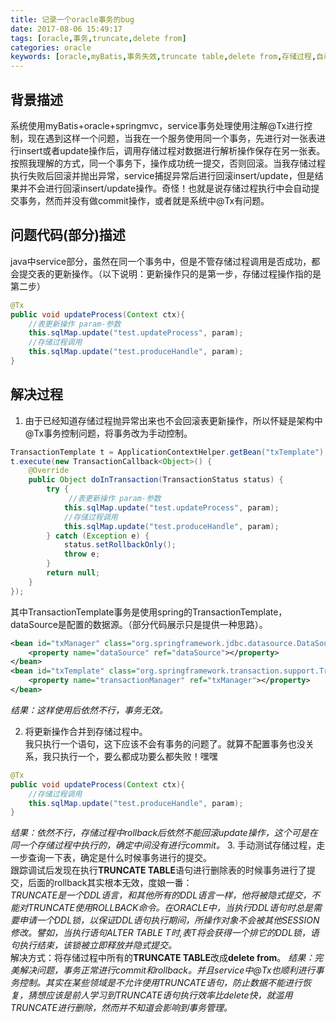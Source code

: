 ```yaml
---
title: 记录一个oracle事务的bug
date: 2017-08-06 15:49:17
tags: [oracle,事务,truncate,delete from]
categories: oracle
keywords: [oracle,myBatis,事务失效,truncate table,delete from,存储过程,自动提交事务]
---
```


## 背景描述
系统使用myBatis+oracle+springmvc，service事务处理使用注解@Tx进行控制，现在遇到这样一个问题，当我在一个服务使用同一个事务，先进行对一张表进行insert或者update操作后，调用存储过程对数据进行解析操作保存在另一张表。按照我理解的方式，同一个事务下，操作成功统一提交，否则回滚。当我存储过程执行失败后回滚并抛出异常，service捕捉异常后进行回滚insert/update，但是结果并不会进行回滚insert/update操作。奇怪！也就是说存储过程执行中会自动提交事务，然而并没有做commit操作，或者就是系统中@Tx有问题。

<!-- more -->

## 问题代码(部分)描述
java中service部分，虽然在同一个事务中，但是不管存储过程调用是否成功，都会提交表的更新操作。（以下说明：更新操作只的是第一步，存储过程操作指的是第二步）
``` java
@Tx
public void updateProcess(Context ctx){
    //表更新操作 param-参数
    this.sqlMap.update("test.updateProcess", param);
    //存储过程调用
    this.sqlMap.update("test.produceHandle", param);
}
```

## 解决过程
1. 由于已经知道存储过程抛异常出来也不会回滚表更新操作，所以怀疑是架构中@Tx事务控制问题，将事务改为手动控制。   
``` java
TransactionTemplate t = ApplicationContextHelper.getBean("txTemplate");
t.execute(new TransactionCallback<Object>() {
	@Override
	public Object doInTransaction(TransactionStatus status) {
		try {
			 //表更新操作 param-参数
            this.sqlMap.update("test.updateProcess", param);
            //存储过程调用
            this.sqlMap.update("test.produceHandle", param);
		} catch (Exception e) {
			status.setRollbackOnly();
			throw e;
		}
		return null;
	}
});
```
其中TransactionTemplate事务是使用spring的TransactionTemplate，dataSource是配置的数据源。（部分代码展示只是提供一种思路）。
``` xml
<bean id="txManager" class="org.springframework.jdbc.datasource.DataSourceTransactionManager">
    <property name="dataSource" ref="dataSource"></property>
</bean>
<bean id="txTemplate" class="org.springframework.transaction.support.TransactionTemplate">
    <property name="transactionManager" ref="txManager"></property>
</bean>
```
*结果：这样使用后依然不行，事务无效。*

2. 将更新操作合并到存储过程中。   
我只执行一个语句，这下应该不会有事务的问题了。就算不配置事务也没关系，我只执行一个，要么都成功要么都失败！嘿嘿
``` java
@Tx
public void updateProcess(Context ctx){
    //存储过程调用
    this.sqlMap.update("test.produceHandle", param);
}
```
*结果：依然不行，存储过程中rollback后依然不能回滚update操作，这个可是在同一个存储过程中执行的，确定中间没有进行commit。*
3. 手动测试存储过程，走一步查询一下表，确定是什么时候事务进行的提交。   
跟踪调试后发现在执行**TRUNCATE TABLE**语句进行删除表的时候事务进行了提交，后面的rollback其实根本无效，度娘一番：   
*TRUNCATE是一个DDL语言，和其他所有的DDL语言一样，他将被隐式提交，不能对TRUNCATE使用ROLLBACK命令。在ORACLE中，当执行DDL语句时总是需要申请一个DDL锁，以保证DDL语句执行期间，所操作对象不会被其他SESSION修改。譬如，当执行语句ALTER TABLE T时,表T将会获得一个排它的DDL锁，语句执行结束，该锁被立即释放并隐式提交。*   
解决方式：将存储过程中所有的**TRUNCATE TABLE**改成**delete from**。
*结果：完美解决问题，事务正常进行commit和rollback。并且service中@Tx也顺利进行事务控制。其实在某些领域是不允许使用TRUNCATE语句，防止数据不能进行恢复，猜想应该是前人学习到TRUNCATE语句执行效率比delete快，就滥用TRUNCATE进行删除，然而并不知道会影响到事务管理。*   

